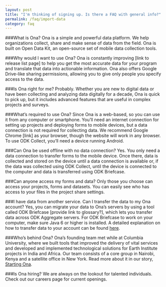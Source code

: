 ```yaml
---
layout: post
title: "I'm thinking of signing up. Is there a FAQ with general info?"
permalink: /faq/import-data
category: faq
---
```


###What is Ona?
Ona is a simple and powerful data platform. We help organizations collect, share and make sense of data from the field. Ona is built on Open Data Kit, an open-source set of mobile data collection tools.

###Why would I want to use Ona?
Ona is constantly improving [link to release list page] to help you get the most accurate data for your program and translate that data into actionable information. Ona also offers Google Drive-like sharing permissions, allowing you to give only people you specify access to the data.

###Is Ona right for me?
Probably. Whether you are new to digital data or have been collecting and analyzing data digitally for a decade, Ona is quick to pick up, but it includes advanced features that are useful in complex projects and surveys.

###What’s required to use Ona?
Since Ona is a web-based, so you can use it from any computer or smartphone. You’ll need an internet connection for setting up projects and deploying forms to mobile devices, but a data connection is not required for collecting data. We recommend Google Chrome [link] as your browser, though the website will work in any browser. To use ODK Collect, you’ll need a device running Android.

###Can Ona be used offline with no data connection?
Yes. You only need a data connection to transfer forms to the mobile device. Once there, data is collected and stored on the device until a data connection is available or, if the data was collected using ODK Collect, until the device is connected to the computer and data is transferred using ODK Briefcase.

###Can anyone access my forms and data?
Only those you choose can access your projects, forms and datasets. You can easily see who has access to your files in the project share settings.

###I have data from another service. Can I transfer the data to my Ona account?
Yes, you can migrate your data to Ona’s servers by using a tool called ODK Briefcase [provide link to glossary?], which lets you transfer data across ODK Aggregate servers. For ODK Briefcase to work on your computer, make sure Java 6 or higher is installed. A detailed explanation on how to transfer data to your account can be found [here](http://help.ona.io/faq/odk-briefcase/).

###Who’s behind Ona?
Ona’s founding team met while at Columbia University, where we built tools that improved the delivery of vital services and developed and implemented technological solutions for Earth Institute projects in India and Africa. Our team consists of a core group in Nairobi, Kenya and a satellite office in New York. Read more about it in our story, [Starting Ona](http://blog.ona.io/general/2014/05/21/starting-ona.html).

###Is Ona hiring?
We are always on the lookout for talented individuals. Check out our careers page for current openings.